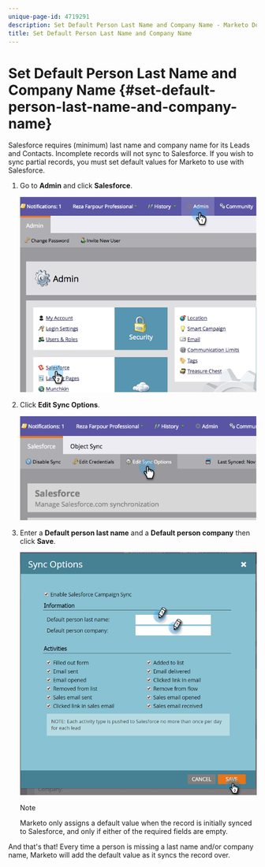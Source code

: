 ```yaml
---
unique-page-id: 4719291
description: Set Default Person Last Name and Company Name - Marketo Docs - Product Documentation
title: Set Default Person Last Name and Company Name
---
```


# Set Default Person Last Name and Company Name {#set-default-person-last-name-and-company-name}

Salesforce requires (minimum) last name and company name for its Leads and Contacts. Incomplete records will not sync to Salesforce. If you wish to sync partial records, you must set default values for Marketo to use with Salesforce.

1. Go to **Admin** and click **Salesforce**.

   ![](assets/image2014-12-9-13-3a41-3a58.png)

1. Click **Edit Sync Options**.

   ![](assets/image2014-12-9-13-3a42-3a6.png)

1. Enter a **Default person last name** and a **Default person company** then click **Save**.

   ![](assets/sync-options-hands.png)

   >[!NOTE]
   >
   >Marketo only assigns a default value when the record is initially synced to Salesforce, and only if either of the required fields are empty.

And that's that! Every time a person is missing a last name and/or company name, Marketo will add the default value as it syncs the record over.
